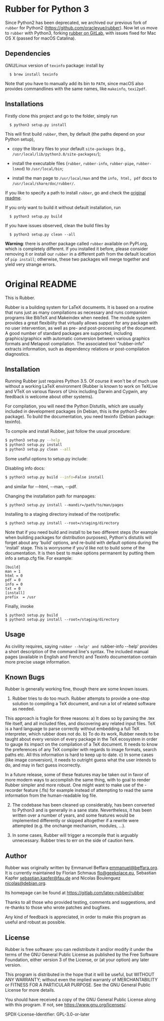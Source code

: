 # Rubber for Python 3

Since Python2 has been deprecated, we archived our previous fork of
`rubber` for Python2 (https://github.com/oracleyue/rubber). Now let us
move to `rubber` with Python3, forking 
[rubber on GitLab](https://gitlab.com/latex-rubber/rubber), with issues
fixed for Mac OS X (passed for macOS Catalina).

## Dependencies

GNU/Linux version of `texinfo` package: install by  

``` shell
  $ brew install texinfo
```

Note that you have to manually add its bin to `PATH`, since macOS also
provides commandlines with the same names, like `makeinfo`, `texi2pdf`.

## Installations

Firstly clone this project and go to the folder, simply run

``` shell
  $ python3 setup.py install
```

This will first build `rubber`, then, by default (the paths depend on
your Python setup), 

- copy the library files to your default `site-packages` (e.g.,
`/usr/local/lib/python3.8/site-packages/`);

- install the executable files (`rubber`, `rubber-info`, `rubber-pipe`,
`rubber-lsmod`) to `/usr/local/bin`;

- install the man page to `/usr/local/man` and the `info, html, pdf`
  docs to `/usr/local/share/doc/rubber/`.

If you like to specify a path to install `rubber`, go and check the
[original readme](#original-readme).

If you only want to build it without default installation, run  

``` shell
  $ python3 setup.py build
```

If you have issues observed, clean the build files by  

``` shell
  $ python3 setup.py clean --all
```

**Warning**: there is another package called `rubber` available on
PyPI.org, which is completely different. If you installed it before,
please consider removing it or install our `rubber` in a different path
from the default location of `pip install`; otherwise, these two
packages will merge together and yield very strange errors.


# Original README

This is Rubber.

Rubber is a building system for LaTeX documents. It is based on a routine that
runs just as many compilations as necessary and runs companion programs like
BibTeX and Makeindex when needed. The module system provides a great
flexibility that virtually allows support for any package with no user
intervention, as well as pre- and post-processing of the document. A good
number of standard packages are supported, including graphics/graphicx with
automatic conversion between various graphics formats and Metapost
compilation. The associated tool "rubber-info" extracts information, such as
dependency relations or post-compilation diagnostics.


## Installation

Running Rubber just requires Python 3.5.  Of course it won't
be of much use without a working LaTeX environment (Rubber is known to work on
TeXLive and VTeX on various flavors of Unix including Darwin and Cygwin, any
feedback is welcome about other systems).

For compilation, you will need the Python Distutils, which are usually included
in development packages (in Debian, this is the python3-dev package).  To build
the documentation, you need texinfo (Debian package: texinfo).

To compile and install Rubber, just follow the usual procedure:

```sh
$ python3 setup.py --help
$ python3 setup.py install
$ python3 setup.py clean --all
```

Some useful options to setup.py include:

Disabling info docs:

```sh
$ python3 setup.py build --info=False install
```

and similar for --html, --man, --pdf.

Changing the installation path for manpages:

``` shell
$ python3 setup.py install --mandir=/path/to/man/pages
```

Installing to a staging directory instead of the root/prefix:

``` shell
$ python3 setup.py install --root=/staging/directory
```

Note that if you need build and install to be two different steps
(for example when building packages for distribution purposes),
Python's distutils will forget about any 'build' options, and re-build
with default options during the 'install' stage.  This is worrysome if
you'd like not to build some of the documentation.  It is then best
to make options permanent by putting them info a setup.cfg file.  For
example:

```
[build]
man = 1
html = 0
pdf = 0
info = 0
txt = 0
[install]
prefix  = /usr
```

Finally, invoke

``` shell
$ python3 setup.py build
$ python3 setup.py install --root=/staging/directory
```

## Usage

As civility requires, saying `rubber --help' and `rubber-info --help' provides
a short description of the command line's syntax. The included manual pages
(available in English and French) and Texinfo documentation contain more
precise usage information.


## Known Bugs

Rubber is generally working fine, though there are some known issues.

1) Rubber tries to do too much.  Rubber attempts to provide a one-stop solution
to compiling a TeX document, and run a lot of related software as needed.

This approach is fragile for three reasons: a) It does so by parsing the .tex
file itself, and all included files, and discovering any related input files.
TeX is a hard language to parse correctly without embedding a full TeX
interpreter, which rubber does not do.  b) To do its work, Rubber needs to be
taught about every version of every package in the TeX ecosystem in order to
gauge its impact on the compilation of a TeX document.  It needs to know the
preferences of any TeX compiler with regards to image formats, search paths
etc.  All this information is hard to keep up to date.  c) In some cases (like
image conversion), it needs to outright guess what the user intends to do, and
may in fact guess incorrectly.

In a future release, some of these features may be taken out in favor of more
modern ways to accomplish the same thing, with to goal to render Rubber simpler
and more robust.  One might want to make use of the -recorder feature (.fls)
for example instead of attempting to read the same information from the
human-readable log file.

2) The codebase has been cleaned up considerably, has been converted to Python3
and is generally in a sane state.  Nevertheless, it has been written over a
number of years, and some features would be implemented differently or skipped
altogether if a rewrite were attempted (e.g. the onchange mechanism, modules,
...).

3) In some cases, Rubber will trigger a recompile that is arguably unnecessary.
Rubber tries to err on the side of caution here.


## Author

Rubber was originally written by Emmanuel Beffara <emmanuel@beffara.org>.
It is currently maintained by Florian Schmaus <flo@geekplace.eu>,
Sebastian Kapfer <sebastian.kapfer@fau.de> and Nicolas Boulenguez
<nicolas@debian.org>.

Its homepage can be found at https://gitlab.com/latex-rubber/rubber

Thanks to all those who provided testing, comments and suggestions, and
re-thanks to those who wrote patches and bugfixes.

Any kind of feedback is appreciated, in order to make this program as useful
and robust as possible.

## License

Rubber is free software: you can redistribute it and/or modify
it under the terms of the GNU General Public License as published by
the Free Software Foundation, either version 3 of the License, or
(at your option) any later version.

This program is distributed in the hope that it will be useful,
but WITHOUT ANY WARRANTY; without even the implied warranty of
MERCHANTABILITY or FITNESS FOR A PARTICULAR PURPOSE.  See the
GNU General Public License for more details.

You should have received a copy of the GNU General Public License
along with this program.  If not, see <https://www.gnu.org/licenses/>.

SPDX-License-Identifier: GPL-3.0-or-later